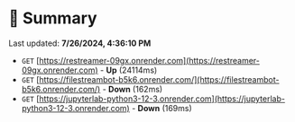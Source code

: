 # 📖 Summary
Last updated: **7/26/2024, 4:36:10 PM**

- `GET` [https://restreamer-09gx.onrender.com](https://restreamer-09gx.onrender.com) - **Up** (24114ms)
- `GET` [https://filestreambot-b5k6.onrender.com/](https://filestreambot-b5k6.onrender.com/) - **Down** (162ms)
- `GET` [https://jupyterlab-python3-12-3.onrender.com](https://jupyterlab-python3-12-3.onrender.com) - **Down** (169ms)
